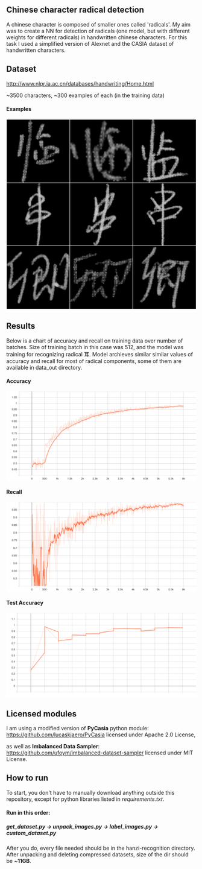 ## Chinese character radical detection
A chinese character is composed of smaller ones called 'radicals'. My aim was to create a NN for detection of radicals (one model, but with different weights for different radicals) in handwritten chinese characters. For this task I used a simplified version of Alexnet and the CASIA dataset of handwritten characters.

## Dataset
http://www.nlpr.ia.ac.cn/databases/handwriting/Home.html

~3500 characters, ~300 examples of each (in the training data)

#### Examples
![alt text](readme_images/collage.png "character collage")

## Results
Below is a chart of accuracy and recall on training data over number of batches. Size of training batch in this case was 512, and the model was training for recognizing radical 耳. Model archieves similar similar values of accuracy and recall for most of radical components, some of them are available in data_out directory.
#### Accuracy
![alt text](readme_images/accuracy.svg "accuracy score")
#### Recall
![alt text](readme_images/recall.svg "recall score")
#### Test Accuracy
![alt text](readme_images/test_accuracy.svg "recall score")

## Licensed modules
I am using a modified version of **PyCasia** python module:
https://github.com/lucaskjaero/PyCasia
licensed under Apache 2.0 License,

as well as **Imbalanced Data Sampler**:
https://github.com/ufoym/imbalanced-dataset-sampler
licensed under MIT License.

## How to run
To start, you don't have to manually download anything outside this repository, except for python libraries listed in *requirements.txt*.
#### Run in this order:
##### get_dataset.py -> unpack_images.py -> label_images.py -> custom_dataset.py
After you do, every file needed should be in the hanzi-recognition directory. After unpacking and deleting compressed datasets, size of the dir should be ~**11GB**.

